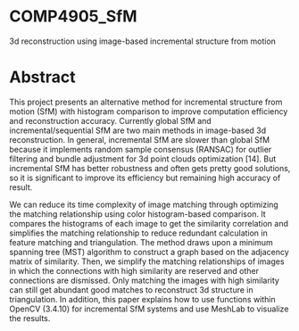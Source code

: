 # COMP4905_SfM
3d reconstruction using image-based incremental structure from motion

# Abstract 
This project presents an alternative method for incremental structure from motion (SfM) with histogram comparison to improve computation efficiency and reconstruction accuracy. Currently global SfM and incremental/sequential SfM are two main methods in image-based 3d reconstruction. In general, incremental SfM are slower than global SfM because it implements random sample consensus (RANSAC) for outlier filtering and bundle adjustment for 3d point clouds optimization [14]. But incremental SfM has better robustness and often gets pretty good solutions, so it is significant to improve its efficiency but remaining high accuracy of result.

We can reduce its time complexity of image matching through optimizing the matching relationship using color histogram-based comparison. It compares the histograms of each image to get the similarity correlation and simplifies the matching relationship to reduce redundant calculation in feature matching and triangulation. The method draws upon a minimum spanning tree (MST) algorithm to construct a graph based on the adjacency matrix of similarity. Then, we simplify the matching relationships of images in which the connections with high similarity are reserved and other connections are dismissed. Only matching the images with high similarity can still get abundant good matches to reconstruct 3d structure in triangulation. In addition, this paper explains how to use functions within OpenCV (3.4.10) for incremental SfM systems and use MeshLab to visualize the results.
